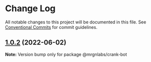 # Change Log

All notable changes to this project will be documented in this file.
See [Conventional Commits](https://conventionalcommits.org) for commit guidelines.

## [1.0.2](https://github.com/mrgnlabs/marginfi-sdk/compare/@mrgnlabs/crank-bot@1.0.1...@mrgnlabs/crank-bot@1.0.2) (2022-06-02)

**Note:** Version bump only for package @mrgnlabs/crank-bot
